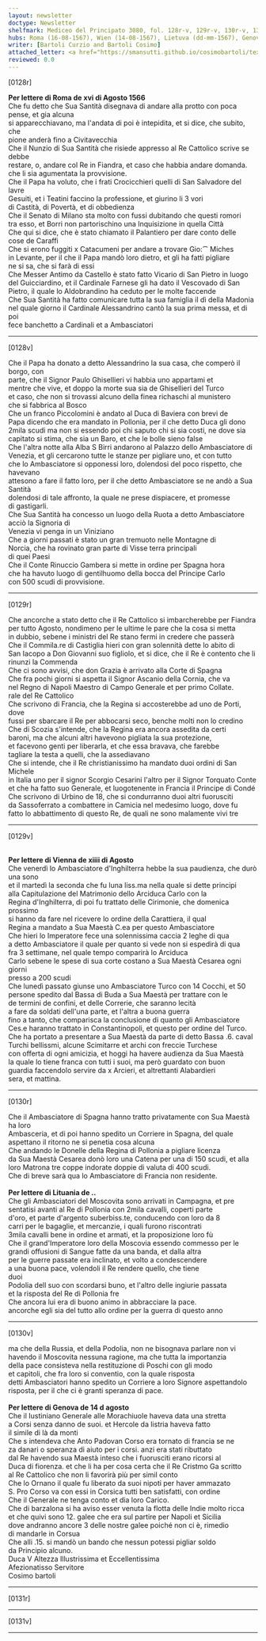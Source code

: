 ```yaml
---
layout: newsletter
doctype: Newsletter
shelfmark: Mediceo del Principato 3080, fol. 128r-v, 129r-v, 130r-v, 131r-v
hubs: Roma (16-08-1567), Wien (14-08-1567), Lietuva (dd-mm-1567), Genova (14-08-1567)
writer: [Bartoli Curzio and Bartoli Cosimo]
attached_letter: <a href="https://smansutti.github.io/cosimobartoli/texts/2978_102,2978_103/">2978_102,2978_103</a>
reviewed: 0.0
---
```


[0128r]  
  
  
<strong>Per lettere di Roma de xvi di Agosto 1566</strong>  
Che fu detto che Sua Santità disegnava di andare alla protto con poca pense, et gia alcuna  
si apparecchiavano, ma l'andata di poi è intepidita, et si dice, che subito, che  
pione anderà fino a Civitavecchia  
Che il Nunzio di Sua Santità che risiede appresso al Re Cattolico scrive se debbe  
restare, o, andare col Re in Fiandra, et caso che habbia andare domanda.  
che li sia agumentata la provvisione.  
Che il Papa ha voluto, che i frati Crocicchieri quelli di San Salvadore del lavre  
Gesuiti, et i Teatini faccino la professione, et giurino li 3 vori  
di Castità, di Povertà, et di obbedienza  
Che il Senato di Milano sta molto con fussi dubitando che questi romori  
tra esso, et Borri non partorischino una Inquisizione in quella Città  
Che qui si dice, che è stato chiamato il Palantiero per dare conto delle  
cose de Caraffi  
Che si erono fuggiti x Catacumeni per andare a trovare Gio:⁀ Miches  
in Levante, per il che il Papa mandò loro dietro, et gli ha fatti pigliare  
ne si sa, che si farà di essi  
Che Messer Antimo da Castello è stato fatto Vicario di San Pietro in luogo  
del Guicciardino, et il Cardinale Farnese gli ha dato il Vescovado di San  
Pietro, il quale lo Aldobrandino ha ceduto per le molte faccende  
Che Sua Santità ha fatto comunicare tutta la sua famiglia il dì della Madonia  
nel quale giorno il Cardinale Alessandrino cantò la sua prima messa, et di poi  
fece banchetto a Cardinali et a Ambasciatori  
  
---  

[0128v]  
  
  
Che il Papa ha donato a detto Alessandrino la sua casa, che comperò il borgo, con  
parte, che il Signor Paulo Ghisellieri vi habbia uno appartami et  
mentre che vive, et doppo la morte sua sia de Ghisellieri del Turco  
et caso, che non si trovassi alcuno della finea richaschi al munistero  
che si fabbrica al Bosco  
Che un franco Piccolomini è andato al Duca di Baviera con brevi de  
Papa dicendo che era mandato in Pollonia, per il che detto Duca gli dono  
2mila scudi ma non si essendo poi chi saputo chi si sia costi, ne dove sia  
capitato si stima, che sia un Baro, et che le bolle sieno false  
Che l'altra notte alla Alba S Birri andarono al Palazzo dello Ambasciatore di  
Venezia, et gli cercarono tutte le stanze per pigliare uno, et con tutto  
che lo Ambasciatore si opponessi loro, dolendosi del poco rispetto, che havevano  
attesono a fare il fatto loro, per il che detto Ambasciatore se ne andò a Sua Santità  
dolendosi di tale affronto, la quale ne prese dispiacere, et promesse  
di gastigarli.  
Che Sua Santità ha concesso un luogo della Ruota a detto Ambasciatore acciò la Signoria di  
Venezia vi penga in un Viniziano  
Che a giorni passati è stato un gran tremuoto nelle Montagne di  
Norcia, che ha rovinato gran parte di Visse terra principali  
di quei Paesi  
Che il Conte Rinuccio Gambera si mette in ordine per Spagna hora  
che ha havuto luogo di gentilhuomo della bocca del Principe Carlo  
con 500 scudi di provvisione.  
  
---  

[0129r]  
  
  
Che ancorche a stato detto che il Re Cattolico si imbarcherebbe per Fiandra  
per tutto Agosto, nondimeno per le ultime le pare che la cosa si metta  
in dubbio, sebene i ministri del Re stano fermi in credere che passerà  
Che il Commila.re di Castiglia hieri con gran solennità dette lo abito di  
San Iacopo a Don Giovanni suo figliolo, et si dice, che il Re è contento che li  
rinunzi la Commenda  
Che ci sono avvisi, che don Grazia è arrivato alla Corte di Spagna  
Che fra pochi giorni si aspetta il Signor Ascanio della Cornia, che va  
nel Regno di Napoli Maestro di Campo Generale et per primo Collate.  
rale del Re Cattolico  
Che scrivono di Francia, che la Regina si accosterebbe ad uno de Porti, dove  
fussi per sbarcare il Re per abbocarsi seco, benche molti non lo credino  
Che di Scozia s'intende, che la Regina era ancora assedita da certi  
baroni, ma che alcuni altri havevono pigliata la sua protezione,  
et facevono genti per liberarla, et che essa bravava, che farebbe  
tagliare la testa a quelli, che la assediavano  
Che si intende, che il Re christianissimo ha mandato duoi ordini di San Michele  
in Italia uno per il signor Scorgio Cesarini l'altro per il Signor Torquato Conte  
et che ha fatto suo Generale, et luogotenente in Francia il Principe di Condé  
Che scrivono di Urbino de 18, che si condurranno duoi altri fuorusciti  
da Sassoferrato a combattere in Camicia nel medesimo luogo, dove fu  
fatto lo abbattimento di questo Re, de quali ne sono malamente vivi tre  
  
---  

[0129v]  
  
  
<br/><strong>Per lettere di Vienna de xiiii di Agosto</strong>  
Che venerdì lo Ambasciatore d'Inghilterra hebbe la sua paudienza, che durò una sono  
et il martedì la seconda che fu luna liss.ma nella quale si dette principi  
alla Capitulazione del Matrimonio dello Arciduca Carlo con la  
Regina d'Inghilterra, di poi fu trattato delle Cirimonie, che domenica prossimo  
si hanno da fare nel ricevere lo ordine della Carattiera, il qual  
Regina a mandato a Sua Maestà C.ea per questo Ambasciatore  
Che hieri lo Imperatore fece una solennissima caccia 2 leghe di qua  
a detto Ambasciatore il quale per quanto si vede non si espedirà di qua  
fra 3 settimane, nel quale tempo comparirà lo Arciduca  
Carlo sebene le spese di sua corte costano a Sua Maestà Cesarea ogni giorni  
presso a 200 scudi  
Che lunedì passato giunse uno Ambasciatore Turco con 14 Cocchi, et 50  
persone spedito dal Bassa di Buda a Sua Maestà per trattare con le  
de termini de confini, et delle Correrie, che saranno lecità  
a fare da soldati dell'una parte, et l'altra a buona guerra  
fino a tanto, che comparisca la conclusione di quanto gli Ambasciatore  
Ces.e haranno trattato in Constantinopoli, et questo per ordine del Turco.  
Che ha portato a presentare a Sua Maestà da parte di detto Bassa .6. caval  
Turchi bellissmi, alcune Scimitarre et archi con freccie Turchese  
con offerta di ogni amicizia, et hoggi ha havere audienza da Sua Maestà  
la quale lo tiene franca con tutti i suoi, ma però guardato con buon  
guardia faccendolo servire da x Arcieri, et altrettanti Alabardieri  
sera, et mattina.  
  
---  

[0130r]  
  
  
Che il Ambasciatore di Spagna hanno tratto privatamente con Sua Maestà ha loro  
Ambasceria, et di poi hanno spedito un Corriere in Spagna, del quale  
aspettano il ritorno ne si penetia cosa alcuna  
Che andando le Donelle della Regina di Pollonia a pigliare licenza  
da Sua Maestà Cesarea donò loro una Catena per una di 150 scudi, et alla  
loro Matrona tre coppe indorate doppie di valuta di 400 scudi.  
Che di breve sarà qua lo Ambasciatore di Francia non residente.  
<br/><strong>Per lettere di Lituania de ..</strong>  
Che gli Ambasciatori del Moscovita sono arrivati in Campagna, et pre  
sentatisi avanti al Re di Pollonia con 2mila cavalli, coperti parte  
d'oro, et parte d'argento suberbiss.te, conducendo con loro da 8  
carri per le bagaglie, et mercanzie, i quali furono riscontrati  
3mila cavalli bene in ordine et armati, et la proposizione loro fù  
Che il grand'Imperatore loro della Moscovia essendo commesso per le  
grandi offusioni di Sangue fatte da una banda, et dalla altra  
per le guerre passate era inclinato, et volto a condescendere  
a una buona pace, volendoli il Re rendere quello, che tiene  
duoi  
Podolia dell suo con scordarsi buno, et l'altro delle ingiurie passata  
et la risposta del Re di Pollonia fre  
Che ancora lui era di buono animo in abbracciare la pace.  
ancorche egli sia del tutto allo ordine per la guerra di questo anno  
  
---  

[0130v]  
  
  
ma che della Russia, et della Podolia, non ne bisognava parlare non vi  
havendo il Moscovita nessuna ragione, ma che tutta la importanzia  
della pace consisteva nella restituzione di Poschi con gli modo  
et capitoli, che fra loro si conventio, con la quale risposta  
detti Ambasciatori hanno spedito un Corriere a loro Signore aspettandolo  
risposta, per il che ci è granti speranza di pace.  
<br/><strong>Per lettere di Genova de 14 d agosto</strong>  
Che il Iustiniano Generale alle Morachiuole haveva data una stretta  
a Corsi senza danno de suoi. et Hercole da listria haveva fatto  
il simile di là da monti  
Che s intendeva che Anto Padovan Corso era tornato di francia se ne  
za danari o speranza di aiuto per i corsi. anzi era stati ributtato  
dal Re havendo sua Maestà inteso che i fuorusciti erano ricorsi al  
Duca di fiorenza. et che li ha per cosa certa che il Re Cristmo Ga scritto  
al Re Cattolico che non li favorirà più per simil conto  
Che lo Ornano il quale fu liberato da suoi nipoti per haver ammazato  
S. Pro Corso va con essi in Corsica tutti ben satisfatti, con ordine  
Che il Generale ne tenga conto et dia loro Carico.  
Che di barzalona si ha aviso esser venuta la flotta delle Indie molto ricca  
et che quivi sono 12. galee che era sul partire per Napoli et Sicilia  
dove andranno ancore 3 delle nostre galee poiché non ci è, rimedio  
di mandarle in Corsua  
Che alli .15. si mandò un bando che nessun potessi pigliar soldo  
da Principio alcuno.  
Duca V Altezza Illustrissima et Eccellentissima  
Afezionatisso Servitore  
Cosimo bartoli  
  
---  

[0131r]  
  
  
  
---  

[0131v]  
  
  
  
---  

